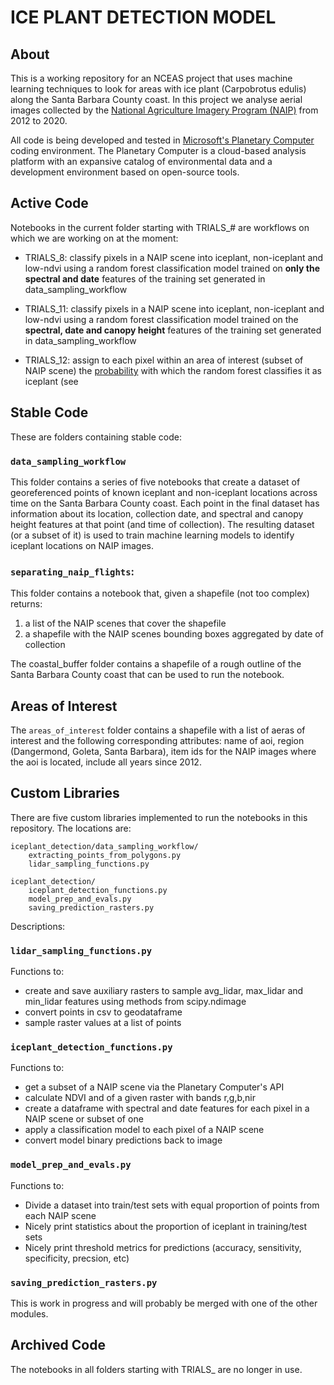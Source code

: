 # ICE PLANT DETECTION MODEL


## About

This is a working repository for an NCEAS project that uses machine learning techniques to look for areas with ice plant (Carpobrotus edulis) along the Santa Barbara County coast. In this project we analyse aerial images collected by the [National Agriculture Imagery Program (NAIP)](https://naip-usdaonline.hub.arcgis.com) from 2012 to 2020. 

All code is being developed and tested in [Microsoft's Planetary Computer](https://planetarycomputer.microsoft.com) coding environment. The Planetary Computer is a cloud-based analysis platform with an expansive catalog of environmental data and a development environment based on open-source tools.

[//]: # (--------------------)

## Active Code 

Notebooks in the current folder starting with TRIALS_# are workflows on which we are working on at the moment:

* TRIALS_8: classify pixels in a NAIP scene into iceplant, non-iceplant and low-ndvi using a random forest classification model trained on **only the spectral and date** features of the training set generated in data_sampling_workflow

* TRIALS_11: classify pixels in a NAIP scene into iceplant, non-iceplant and low-ndvi using a random forest classification model trained on the **spectral, date and canopy height** features of the training set generated in data_sampling_workflow

* TRIALS_12: assign to each pixel within an area of interest (subset of NAIP scene) the [probability](https://scikit-learn.org/stable/modules/generated/sklearn.ensemble.RandomForestClassifier.html#sklearn.ensemble.RandomForestClassifier.predict_proba)  with which the random forest classifies it as iceplant (see 

[//]: # (--------------------)

## Stable Code

These are folders containing stable code:

### `data_sampling_workflow`

This folder contains a series of five notebooks that create a dataset of georeferenced points of known iceplant and non-iceplant locations across time on the Santa Barbara County coast. Each point in the final dataset has information about its location, collection date, and spectral and canopy height features at that point (and time of collection). The resulting dataset (or a subset of it) is used to train machine learning models to identify iceplant locations on NAIP images.  

### `separating_naip_flights`:

This folder contains a notebook that, given a shapefile (not too complex) returns:

   1. a list of the NAIP scenes that cover the shapefile
   2. a shapefile with the NAIP scenes bounding boxes aggregated by date of collection
    
The coastal_buffer folder contains a shapefile of a rough outline of the Santa Barbara County coast that can be used to run the notebook. 


[//]: # (--------------------)

## Areas of Interest

The `areas_of_interest` folder contains a shapefile with a list of aeras of interest and the following corresponding attributes: name of aoi, region (Dangermond, Goleta, Santa Barbara), item ids for the NAIP images where the aoi is located, include all years since 2012.  


[//]: # (--------------------)

## Custom Libraries

There are five custom libraries implemented to run the notebooks in this repository. The locations are:

	iceplant_detection/data_sampling_workflow/
		extracting_points_from_polygons.py
		lidar_sampling_functions.py
        
	iceplant_detection/
		iceplant_detection_functions.py
		model_prep_and_evals.py
		saving_prediction_rasters.py

Descriptions:

### `lidar_sampling_functions.py`
Functions to:

   * create and save auxiliary rasters to sample avg_lidar, max_lidar and min_lidar features using methods from scipy.ndimage 
   * convert points in csv to geodataframe
   * sample raster values at a list of points
    
### `iceplant_detection_functions.py`
Functions to:
   - get a subset of a NAIP scene via the Planetary Computer's API
   - calculate NDVI and of a given raster with bands r,g,b,nir
   - create a dataframe with spectral and date features for each pixel in a NAIP scene or subset of one
   - apply a classification model to each pixel of a NAIP scene
   - convert model binary predictions back to image

### `model_prep_and_evals.py`
Functions to:
   - Divide a dataset into train/test sets with equal proportion of points from each NAIP scene
   - Nicely print statistics about the proportion of iceplant in training/test sets
   - Nicely print threshold metrics for predictions (accuracy, sensitivity, specificity, precsion, etc)

### `saving_prediction_rasters.py`
This is work in progress and will probably be merged with one of the other modules.

[//]: # (--------------------)

## Archived Code

The notebooks in all folders starting with TRIALS_ are no longer in use.